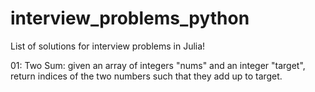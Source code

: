 # interview_problems_python
List of solutions for interview problems in Julia!

01: Two Sum: given an array of integers "nums" and an integer "target", return indices of the two numbers such that they add up to target.

